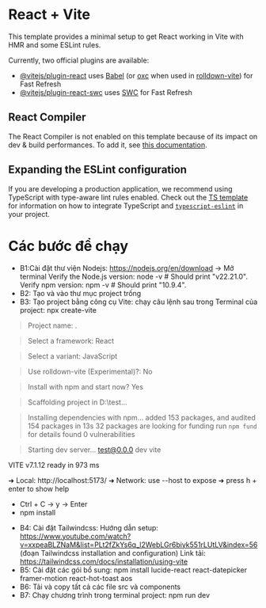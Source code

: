 # React + Vite

This template provides a minimal setup to get React working in Vite with HMR and some ESLint rules.

Currently, two official plugins are available:

- [@vitejs/plugin-react](https://github.com/vitejs/vite-plugin-react/blob/main/packages/plugin-react) uses [Babel](https://babeljs.io/) (or [oxc](https://oxc.rs) when used in [rolldown-vite](https://vite.dev/guide/rolldown)) for Fast Refresh
- [@vitejs/plugin-react-swc](https://github.com/vitejs/vite-plugin-react/blob/main/packages/plugin-react-swc) uses [SWC](https://swc.rs/) for Fast Refresh

## React Compiler

The React Compiler is not enabled on this template because of its impact on dev & build performances. To add it, see [this documentation](https://react.dev/learn/react-compiler/installation).

## Expanding the ESLint configuration

If you are developing a production application, we recommend using TypeScript with type-aware lint rules enabled. Check out the [TS template](https://github.com/vitejs/vite/tree/main/packages/create-vite/template-react-ts) for information on how to integrate TypeScript and [`typescript-eslint`](https://typescript-eslint.io) in your project.

# Các bước để chạy
- B1:Cài đặt thư viện Nodejs: https://nodejs.org/en/download -> Mở terminal
Verify the Node.js version:
  node -v # Should print "v22.21.0".
Verify npm version:
  npm -v # Should print "10.9.4".
- B2: Tạo và vào thư mục project trống
- B3: Tạo project bằng công cụ Vite: chạy câu lệnh sau trong Terminal của project: npx create-vite

>  Project name:
>  .

>  Select a framework:
>  React

>  Select a variant:
>  JavaScript

>  Use rolldown-vite (Experimental)?:
>  No

>  Install with npm and start now?
>  Yes

>  Scaffolding project in D:\test...

>  Installing dependencies with npm...
added 153 packages, and audited 154 packages in 13s
32 packages are looking for funding
  run `npm fund` for details
found 0 vulnerabilities

>  Starting dev server...
> test@0.0.0 dev
> vite

  VITE v7.1.12  ready in 973 ms

  ➜  Local:   http://localhost:5173/
  ➜  Network: use --host to expose
  ➜  press h + enter to show help

  + Ctrl + C -> y -> Enter
  + npm install 

- B4: Cài đặt Tailwindcss:
  Hướng dẫn setup: https://www.youtube.com/watch?v=xxpeaBLZNaM&list=PLt2fZkYs6q_l2WebLGr6biyk551rLUtLV&index=56 (đoạn Tailwindcss installation and configuration)
  Link tải: https://tailwindcss.com/docs/installation/using-vite
- B5: Cài đặt các gói bổ sung: npm install lucide-react react-datepicker framer-motion react-hot-toast aos
- B6: Tải và copy tất cả các file src và components
- B7: Chạy chương trình trong terminal project: npm run dev
